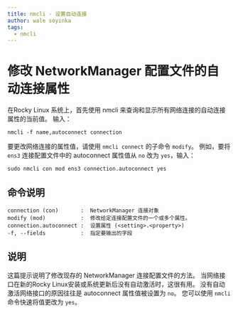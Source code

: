 ```yaml
---
title: nmcli - 设置自动连接
author: wale soyinka
tags:
  - nmcli
---
```


# 修改 NetworkManager 配置文件的自动连接属性

在Rocky Linux 系统上，首先使用 nmcli 来查询和显示所有网络连接的自动连接属性的当前值。 输入：

```
nmcli -f name,autoconnect connection 
```

要更改网络连接的属性值，请使用 `nmcli connect` 的子命令 `modify`。 例如，要将 `ens3` 连接配置文件中的 autoconnect 属性值从 `no` 改为 `yes`，输入：

```
sudo nmcli con mod ens3 connection.autoconnect yes
```

## 命令说明

```
connection (con)       :  NetworkManager 连接对象 
modify (mod)           :  修改给定连接配置文件的一个或多个属性。
connection.autoconnect :  设置属性 (<setting>.<property>)
-f, --fields           :  指定要输出的字段

```

## 说明

这篇提示说明了修改现存的 NetworkManager 连接配置文件的方法。 当网络接口在新的Rocky Linux安装或系统更新后没有自动激活时，这很有用。 没有自动激活网络接口的原因往往是 autoconnect 属性值被设置为 `no`。 您可以使用 `nmcli` 命令快速将值更改为 `yes`。  
